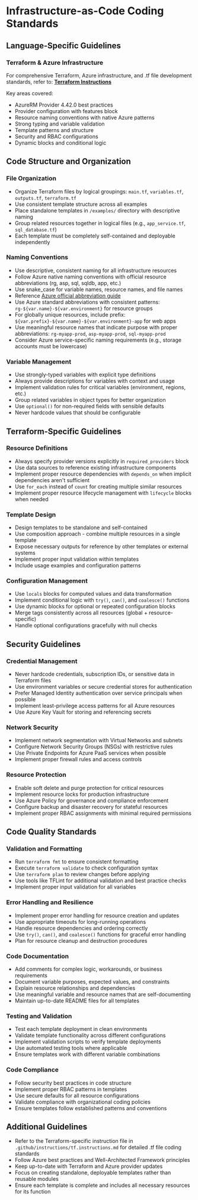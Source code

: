 # Infrastructure-as-Code Coding Standards

## Language-Specific Guidelines

### Terraform & Azure Infrastructure

For comprehensive Terraform, Azure infrastructure, and .tf file development standards, refer to:
**[Terraform Instructions](../instructions/tf.instructions.md)**

Key areas covered:

- AzureRM Provider 4.42.0 best practices
- Provider configuration with features block
- Resource naming conventions with native Azure patterns
- Strong typing and variable validation
- Template patterns and structure
- Security and RBAC configurations
- Dynamic blocks and conditional logic

## Code Structure and Organization

### File Organization

- Organize Terraform files by logical groupings: `main.tf`, `variables.tf`, `outputs.tf`, `terraform.tf`
- Use consistent template structure across all examples
- Place standalone templates in `/examples/` directory with descriptive naming
- Group related resources together in logical files (e.g., `app_service.tf`, `sql_database.tf`)
- Each template must be completely self-contained and deployable independently

### Naming Conventions

- Use descriptive, consistent naming for all infrastructure resources
- Follow Azure native naming conventions with official resource abbreviations (rg, asp, sql, sqldb, app, etc.)
- Use snake_case for variable names, resource names, and file names
- Reference [Azure official abbreviation guide](https://learn.microsoft.com/en-us/azure/cloud-adoption-framework/ready/azure-best-practices/resource-abbreviations)
- Use Azure standard abbreviations with consistent patterns: `rg-${var.name}-${var.environment}` for resource groups
- For globally unique resources, include prefix: `${var.prefix}-${var.name}-${var.environment}-app` for web apps
- Use meaningful resource names that indicate purpose with proper abbreviations: `rg-myapp-prod`, `asp-myapp-prod`, `sql-myapp-prod`
- Consider Azure service-specific naming requirements (e.g., storage accounts must be lowercase)

### Variable Management

- Use strongly-typed variables with explicit type definitions
- Always provide descriptions for variables with context and usage
- Implement validation rules for critical variables (environment, regions, etc.)
- Group related variables in object types for better organization
- Use `optional()` for non-required fields with sensible defaults
- Never hardcode values that should be configurable

## Terraform-Specific Guidelines

### Resource Definitions

- Always specify provider versions explicitly in `required_providers` block
- Use data sources to reference existing infrastructure components
- Implement proper resource dependencies with `depends_on` when implicit dependencies aren't sufficient
- Use `for_each` instead of `count` for creating multiple similar resources
- Implement proper resource lifecycle management with `lifecycle` blocks when needed

### Template Design

- Design templates to be standalone and self-contained
- Use composition approach - combine multiple resources in a single template
- Expose necessary outputs for reference by other templates or external systems
- Implement proper input validation within templates
- Include usage examples and configuration patterns

### Configuration Management

- Use `locals` blocks for computed values and data transformation
- Implement conditional logic with `try()`, `can()`, and `coalesce()` functions
- Use dynamic blocks for optional or repeated configuration blocks
- Merge tags consistently across all resources (global + resource-specific)
- Handle optional configurations gracefully with null checks

## Security Guidelines

### Credential Management

- Never hardcode credentials, subscription IDs, or sensitive data in Terraform files
- Use environment variables or secure credential stores for authentication
- Prefer Managed Identity authentication over service principals when possible
- Implement least-privilege access patterns for all Azure resources
- Use Azure Key Vault for storing and referencing secrets

### Network Security

- Implement network segmentation with Virtual Networks and subnets
- Configure Network Security Groups (NSGs) with restrictive rules
- Use Private Endpoints for Azure PaaS services when possible
- Implement proper firewall rules and access controls

### Resource Protection

- Enable soft delete and purge protection for critical resources
- Implement resource locks for production infrastructure
- Use Azure Policy for governance and compliance enforcement
- Configure backup and disaster recovery for stateful resources
- Implement proper RBAC assignments with minimal required permissions

## Code Quality Standards

### Validation and Formatting

- Run `terraform fmt` to ensure consistent formatting
- Execute `terraform validate` to check configuration syntax
- Use `terraform plan` to review changes before applying
- Use tools like TFLint for additional validation and best practice checks
- Implement proper input validation for all variables

### Error Handling and Resilience

- Implement proper error handling for resource creation and updates
- Use appropriate timeouts for long-running operations
- Handle resource dependencies and ordering correctly
- Use `try()`, `can()`, and `coalesce()` functions for graceful error handling
- Plan for resource cleanup and destruction procedures

### Code Documentation

- Add comments for complex logic, workarounds, or business requirements
- Document variable purposes, expected values, and constraints
- Explain resource relationships and dependencies
- Use meaningful variable and resource names that are self-documenting
- Maintain up-to-date README files for all templates

### Testing and Validation

- Test each template deployment in clean environments
- Validate template functionality across different configurations
- Implement validation scripts to verify template deployments
- Use automated testing tools where applicable
- Ensure templates work with different variable combinations

### Code Compliance

- Follow security best practices in code structure
- Implement proper RBAC patterns in templates
- Use secure defaults for all resource configurations
- Validate compliance with organizational coding policies
- Ensure templates follow established patterns and conventions

## Additional Guidelines

- Refer to the Terraform-specific instruction file in `.github/instructions/tf.instructions.md` for detailed .tf file coding standards
- Follow Azure best practices and Well-Architected Framework principles
- Keep up-to-date with Terraform and Azure provider updates
- Focus on creating standalone, deployable templates rather than reusable modules
- Ensure each template is complete and includes all necessary resources for its function
